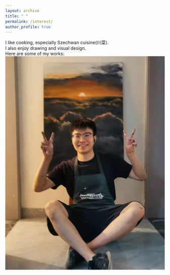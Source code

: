 ```yaml
---
layout: archive
title: " "
permalink: /interest/
author_profile: true
---
```


I like cooking, especially Szechwan cuisine(川菜). <br>
I also enjoy drawing and visual design.<br>
Here are some of my works:<br>
<img src='/images/artworks/01.jpg'>
